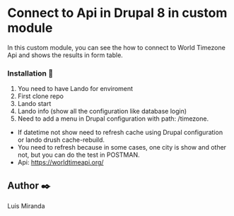 
# Connect to Api in Drupal 8 in custom module

In this custom module, you can see the how to connect to World Timezone Api and shows the results in form table.


### Installation 🔧

1) You need to have Lando for enviroment
2) First clone repo
3) Lando start
4) Lando info (show all the configuration like database login)
5) Need to add a menu in Drupal configuration with path: /timezone.

* If datetime not show need to refresh cache using Drupal configuration or lando drush cache-rebuild.
* You need to refresh because in some cases, one city is show and other not, but you can do the test in POSTMAN. 
* Api: https://worldtimeapi.org/ 

## Author ✒️

Luis Miranda




